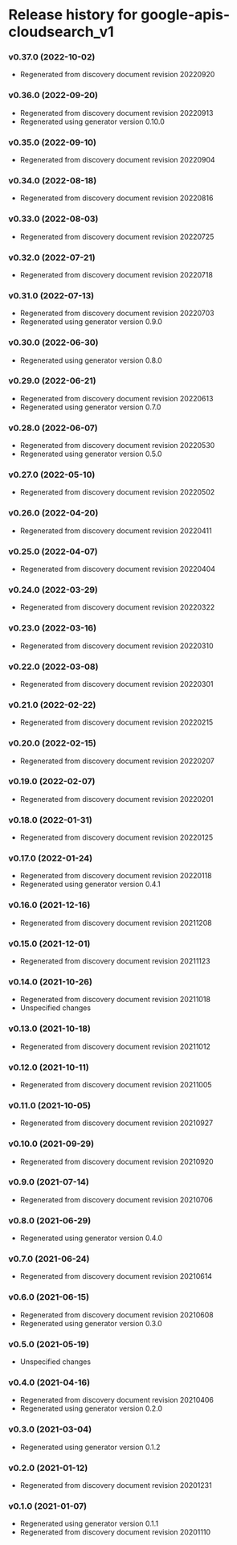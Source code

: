 # Release history for google-apis-cloudsearch_v1

### v0.37.0 (2022-10-02)

* Regenerated from discovery document revision 20220920

### v0.36.0 (2022-09-20)

* Regenerated from discovery document revision 20220913
* Regenerated using generator version 0.10.0

### v0.35.0 (2022-09-10)

* Regenerated from discovery document revision 20220904

### v0.34.0 (2022-08-18)

* Regenerated from discovery document revision 20220816

### v0.33.0 (2022-08-03)

* Regenerated from discovery document revision 20220725

### v0.32.0 (2022-07-21)

* Regenerated from discovery document revision 20220718

### v0.31.0 (2022-07-13)

* Regenerated from discovery document revision 20220703
* Regenerated using generator version 0.9.0

### v0.30.0 (2022-06-30)

* Regenerated using generator version 0.8.0

### v0.29.0 (2022-06-21)

* Regenerated from discovery document revision 20220613
* Regenerated using generator version 0.7.0

### v0.28.0 (2022-06-07)

* Regenerated from discovery document revision 20220530
* Regenerated using generator version 0.5.0

### v0.27.0 (2022-05-10)

* Regenerated from discovery document revision 20220502

### v0.26.0 (2022-04-20)

* Regenerated from discovery document revision 20220411

### v0.25.0 (2022-04-07)

* Regenerated from discovery document revision 20220404

### v0.24.0 (2022-03-29)

* Regenerated from discovery document revision 20220322

### v0.23.0 (2022-03-16)

* Regenerated from discovery document revision 20220310

### v0.22.0 (2022-03-08)

* Regenerated from discovery document revision 20220301

### v0.21.0 (2022-02-22)

* Regenerated from discovery document revision 20220215

### v0.20.0 (2022-02-15)

* Regenerated from discovery document revision 20220207

### v0.19.0 (2022-02-07)

* Regenerated from discovery document revision 20220201

### v0.18.0 (2022-01-31)

* Regenerated from discovery document revision 20220125

### v0.17.0 (2022-01-24)

* Regenerated from discovery document revision 20220118
* Regenerated using generator version 0.4.1

### v0.16.0 (2021-12-16)

* Regenerated from discovery document revision 20211208

### v0.15.0 (2021-12-01)

* Regenerated from discovery document revision 20211123

### v0.14.0 (2021-10-26)

* Regenerated from discovery document revision 20211018
* Unspecified changes

### v0.13.0 (2021-10-18)

* Regenerated from discovery document revision 20211012

### v0.12.0 (2021-10-11)

* Regenerated from discovery document revision 20211005

### v0.11.0 (2021-10-05)

* Regenerated from discovery document revision 20210927

### v0.10.0 (2021-09-29)

* Regenerated from discovery document revision 20210920

### v0.9.0 (2021-07-14)

* Regenerated from discovery document revision 20210706

### v0.8.0 (2021-06-29)

* Regenerated using generator version 0.4.0

### v0.7.0 (2021-06-24)

* Regenerated from discovery document revision 20210614

### v0.6.0 (2021-06-15)

* Regenerated from discovery document revision 20210608
* Regenerated using generator version 0.3.0

### v0.5.0 (2021-05-19)

* Unspecified changes

### v0.4.0 (2021-04-16)

* Regenerated from discovery document revision 20210406
* Regenerated using generator version 0.2.0

### v0.3.0 (2021-03-04)

* Regenerated using generator version 0.1.2

### v0.2.0 (2021-01-12)

* Regenerated from discovery document revision 20201231

### v0.1.0 (2021-01-07)

* Regenerated using generator version 0.1.1
* Regenerated from discovery document revision 20201110

